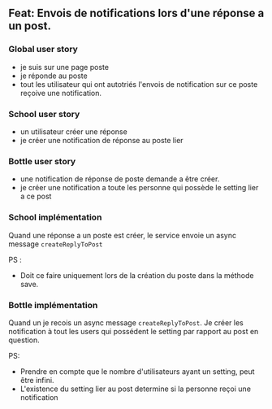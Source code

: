 ## Feat: Envois de notifications lors d'une réponse a un post.

### Global user story

- je suis sur une page poste
- je réponde au poste
- tout les utilisateur qui ont autotriés l'envois de notification sur ce poste reçoive une notification.

### School user story

- un utilisateur créer une réponse
- je créer une notification de réponse au poste lier

### Bottle user story

- une notification de réponse de poste demande a être créer.
- je créer une notification a toute les personne qui possède le setting lier a ce post

### School implémentation

Quand une réponse a un poste est créer, le service envoie un async message `createReplyToPost`

PS :
- Doit ce faire uniquement lors de la création du poste dans la méthode save. 

### Bottle implémentation

Quand un je recois un async message `createReplyToPost`. Je créer les notification à tout les users qui possédent le setting par rapport au post en question. 

PS: 
- Prendre en compte que le nombre d'utilisateurs ayant un setting, peut être infini.
- L'existence du setting lier au post determine si la personne reçoi une notification

